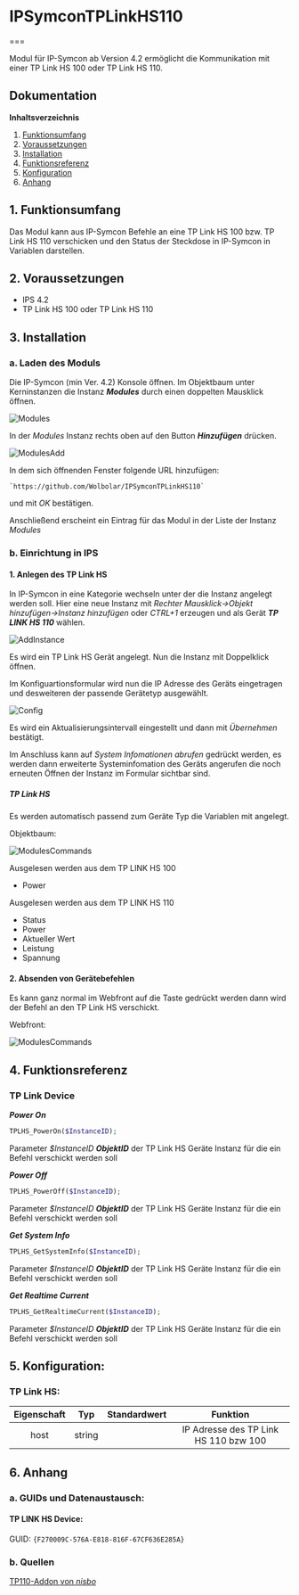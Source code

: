 # IPSymconTPLinkHS110
===

Modul für IP-Symcon ab Version 4.2 ermöglicht die Kommunikation mit einer TP Link HS 100 oder TP Link HS 110.

## Dokumentation

**Inhaltsverzeichnis**

1. [Funktionsumfang](#1-funktionsumfang)  
2. [Voraussetzungen](#2-voraussetzungen)  
3. [Installation](#3-installation)  
4. [Funktionsreferenz](#4-funktionsreferenz)
5. [Konfiguration](#5-konfiguration)  
6. [Anhang](#6-anhang) 

## 1. Funktionsumfang

Das Modul kann aus IP-Symcon Befehle an eine TP Link HS 100 bzw. TP Link HS 110 verschicken und den Status der Steckdose in IP-Symcon in Variablen darstellen.

## 2. Voraussetzungen

 - IPS 4.2
 - TP Link HS 100 oder TP Link HS 110

## 3. Installation

### a. Laden des Moduls

Die IP-Symcon (min Ver. 4.2) Konsole öffnen. Im Objektbaum unter Kerninstanzen die Instanz __*Modules*__ durch einen doppelten Mausklick öffnen.

![Modules](docs/Modules.png?raw=true "Modules")

In der _Modules_ Instanz rechts oben auf den Button __*Hinzufügen*__ drücken.

![ModulesAdd](docs/Hinzufuegen.png?raw=true "Hinzufügen")
 
In dem sich öffnenden Fenster folgende URL hinzufügen:

	
    `https://github.com/Wolbolar/IPSymconTPLinkHS110`  
    
und mit _OK_ bestätigen.    
    
Anschließend erscheint ein Eintrag für das Modul in der Liste der Instanz _Modules_ 

### b. Einrichtung in IPS

#### 1. Anlegen des TP Link HS

In IP-Symcon in eine Kategorie wechseln unter der die Instanz angelegt werden soll. Hier eine neue Instanz mit _Rechter Mausklick->Objekt hinzufügen->Instanz hinzufügen_ oder _CTRL+1_ erzeugen und als Gerät __*TP LINK HS 110*__ wählen.

![AddInstance](docs/Instance.png?raw=true "Add Instance")

Es wird ein TP Link HS Gerät angelegt. Nun die Instanz mit Doppelklick öffnen.

Im Konfiguartionsformular wird nun die IP Adresse des Geräts eingetragen und desweiteren der passende Gerätetyp ausgewählt.

![Config](docs/Config.png?raw=true "Config")

Es wird ein Aktualisierungsintervall eingestellt und dann mit _Übernehmen_ bestätigt.

Im Anschluss kann auf _System Infomationen abrufen_ gedrückt werden, es werden dann erweiterte Systeminfomation des Geräts angerufen die noch erneuten Öffnen der Instanz im Formular sichtbar sind.


##### TP Link HS

Es werden automatisch passend zum Geräte Typ die Variablen mit angelegt.

Objektbaum:

![ModulesCommands](docs/objecttree.png?raw=true "Commands")


Ausgelesen werden aus dem TP LINK HS 100

* Power

Ausgelesen werden aus dem TP LINK HS 110

* Status
* Power
* Aktueller Wert
* Leistung
* Spannung


#### 2. Absenden von Gerätebefehlen

Es kann ganz normal im Webfront auf die Taste gedrückt werden dann wird der Befehl an den TP Link HS verschickt.

Webfront:

![ModulesCommands](docs/wfview.png?raw=true "Commands")



## 4. Funktionsreferenz

### TP Link Device

_**Power On**_

```php
TPLHS_PowerOn($InstanceID);
```   

Parameter _$InstanceID_ __*ObjektID*__ der TP Link HS Geräte Instanz für die ein Befehl verschickt werden soll

_**Power Off**_

```php
TPLHS_PowerOff($InstanceID);
```   

Parameter _$InstanceID_ __*ObjektID*__ der TP Link HS Geräte Instanz für die ein Befehl verschickt werden soll

_**Get System Info**_

```php
TPLHS_GetSystemInfo($InstanceID);
```   

Parameter _$InstanceID_ __*ObjektID*__ der TP Link HS Geräte Instanz für die ein Befehl verschickt werden soll
 
_**Get Realtime Current**_

```php
TPLHS_GetRealtimeCurrent($InstanceID);
```   

Parameter _$InstanceID_ __*ObjektID*__ der TP Link HS Geräte Instanz für die ein Befehl verschickt werden soll
   

## 5. Konfiguration:

### TP Link HS: 

| Eigenschaft       | Typ     | Standardwert | Funktion                                                  |
| :---------------: | :-----: | :----------: | :-------------------------------------------------------: |
| host              | string  | 		     | IP Adresse des TP Link HS 110 bzw 100                                  |



## 6. Anhang

###  a. GUIDs und Datenaustausch:

#### TP LINK HS Device:

GUID: `{F270009C-576A-E818-816F-67CF636E285A}` 

### b. Quellen

[TP110-Addon von *nisbo*](https://github.com/Nisbo/TP110-Addon "TP110-Addon von nisbo")
